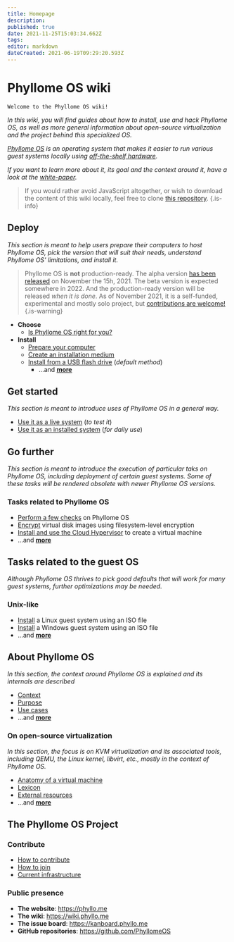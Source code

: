 ```yaml
---
title: Homepage
description: 
published: true
date: 2021-11-25T15:03:34.662Z
tags: 
editor: markdown
dateCreated: 2021-06-19T09:29:20.593Z
---
```


# Phyllome OS wiki

`Welcome to the Phyllome OS wiki! `

*In this wiki, you will find guides about how to install, use and hack Phyllome OS, as well as more general information about open-source virtualization and the project behind this specialized OS.*

*[Phyllome OS](https://phyllo.me/) is an operating system that makes it easier to run various guest systems locally using [off-the-shelf hardware](https://wiki.phyllo.me/deploy/prepare).*

*If you want to learn more about it, its goal and the context around it, have a look at the [white-paper](https://files.phyllo.me/s/oYwfxYpZcbppwr6).*

> If you would rather avoid JavaScript altogether, or wish to download the content of this wiki locally, feel free to clone [this repository](https://github.com/PhyllomeOS/wiki).
{.is-info}

## Deploy

*This section is meant to help users prepare their computers to host Phyllome OS, pick the version that will suit their needs, understand Phyllome OS' limitations, and install it.*

> Phyllome OS is **not** production-ready. The alpha version [has been released](https://github.com/PhyllomeOS/phyllomeos/releases) on November the 15h, 2021. The beta version is expected somewhere in 2022. And the production-ready version will be released *when it is done*. As of November 2021, it is a self-funded, experimental and mostly solo project, but [contributions are welcome!](/project/contribute)
> {.is-warning}

* **Choose**
	* [Is Phyllome OS right for you?](/deploy/rightforyou)
* **Install**
  * [Prepare your computer](/deploy/prepare)
  * [Create an installation medium](/deploy/medium)
  * [Install from a USB flash drive](/deploy/install) (*default method*)
	* ...and [**more**](https://wiki.phyllo.me/en/deploy)

## Get started

*This section is meant to introduce uses of Phyllome OS in a general way.*

* [Use it as a live system](/getstarted/live) (*to test it*)
* [Use it as an installed system](/getstarted/disk) (*for daily use*)

## Go further

*This section is meant to introduce the execution of particular taks on Phyllome OS, including deployment of certain guest systems. Some of these tasks will be rendered obsolete with newer Phyllome OS versions.*

### Tasks related to Phyllome OS

* [Perform a few checks](/gofurther/checks) on Phyllome OS
* [Encrypt](/gofurther/encrypt) virtual disk images using filesystem-level encryption
* [Install and use the Cloud Hypervisor](/gofurther/cloud-hypervisor) to create a virtual machine
* ...and [**more**](https://wiki.phyllo.me/en/gofurther)

## Tasks related to the guest OS

*Although Phyllome OS thrives to pick good defaults that will work for many guest systems, further optimizations may be needed.* 

### Unix-like
	
* [Install](/gofurther/install-guest) a Linux guest system using an ISO file
* [Install](/gofurther/install-windows-guest) a Windows guest system using an ISO file
* ...and [**more**](https://wiki.phyllo.me/en/gofurther)

## About Phyllome OS 

*In this section, the context around Phyllome OS is explained and its internals are described* 

* [Context](/phyllomeos/context)
* [Purpose](/phyllomeos/purpose)
* [Use cases](/phyllomeos/use-cases)
* ...and [**more**](https://wiki.phyllo.me/en/phyllomeos)

### On open-source virtualization

*In this section, the focus is on KVM virtualization and its associated tools, including QEMU, the Linux kernel, libvirt, etc., mostly in the context of Phyllome OS.* 

* [Anatomy of a virtual machine](/virt/vm)
* [Lexicon](/virt/lexicon) 
* [External resources](/virt/resources)
* ...and [**more**](https://wiki.phyllo.me/en/virt)

## The Phyllome OS Project

### Contribute

* [How to contribute](/project/contribute)
* [How to join](/project/join)
* [Current infrastructure](/project/infrastructure)

### Public presence

* **The website**: https://phyllo.me
* **The wiki**: https://wiki.phyllo.me
* **The issue board**: https://kanboard.phyllo.me
* **GitHub repositories**: https://github.com/PhyllomeOS


